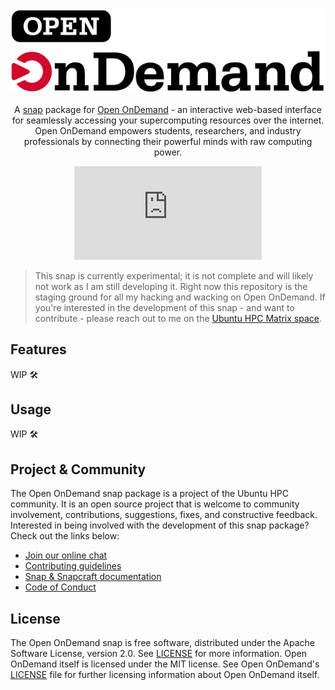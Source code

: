 <div align="center">

<img src=".github/assets/ood-logo.png">

A [snap](https://snapcraft.io/about) package for [Open OnDemand](https://openondemand.org) - 
an interactive web-based interface for seamlessly accessing your supercomputing
resources over the internet. Open OnDemand empowers students, researchers, and industry
professionals by connecting their powerful minds with raw computing power.

[![Matrix](https://img.shields.io/matrix/ubuntu-hpc%3Amatrix.org?logo=matrix&label=ubuntu-hpc)](https://matrix.to/#/#ubuntu-hpc:matrix.org)

</div>

> This snap is currently experimental; it is not complete and will likely not work as
> I am still developing it. Right now this repository is the staging ground for all
> my hacking and wacking on Open OnDemand. If you're interested in the development of
> this snap - and want to contribute - please reach out to me on the 
> [Ubuntu HPC Matrix space](https://matrix.to/#/#ubuntu-hpc:matrix.org).

## Features

WIP :hammer_and_wrench:

## Usage

WIP :hammer_and_wrench:

## Project & Community

The Open OnDemand snap package is a project of the Ubuntu HPC community. It is an open
source project that is welcome to community involvement, contributions, suggestions, fixes,
and constructive feedback. Interested in being involved with the development of this snap
package? Check out the links below:

* [Join our online chat](https://matrix.to/#/#hpc:ubuntu.com)
* [Contributing guidelines](./CONTRIBUTING.md)
* [Snap & Snapcraft documentation](https://snapcraft.io/docs)
* [Code of Conduct](https://ubuntu.com/community/ethos/code-of-conduct)

## License

The Open OnDemand snap is free software, distributed under the Apache Software 
License, version 2.0. See [LICENSE](./LICENSE) for more information. Open OnDemand itself is
licensed under the MIT license. See Open OnDemand's 
[LICENSE](https://github.com/OSC/ondemand/blob/master/LICENSE.txt) file for further
licensing information about Open OnDemand itself.
